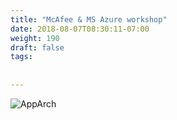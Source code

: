```yaml
---
title: "McAfee & MS Azure workshop"
date: 2018-08-07T08:30:11-07:00
weight: 190
draft: false
tags:
  
  
---
```

![AppArch](/images/mfe/McAfee-Microsoft-Azure.jpg?classes=border,shadow)
